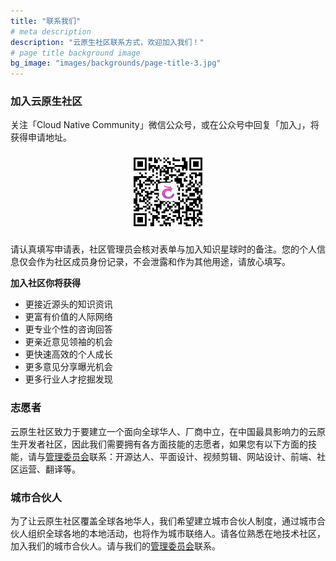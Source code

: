 ```yaml
---
title: "联系我们"
# meta description
description: "云原生社区联系方式，欢迎加入我们！"
# page title background image
bg_image: "images/backgrounds/page-title-3.jpg"
---
```


### 加入云原生社区

关注「Cloud Native Community」微信公众号，或在公众号中回复「加入」，将获得申请地址。

<p align="center">
  <img src="qrcode.jpg" tile="云原生社区微信公众号二维码" alt="云原生社区微信公众号二维码" width="128px">
</p>

请认真填写申请表，社区管理员会核对表单与加入知识星球时的备注。您的个人信息仅会作为社区成员身份记录，不会泄露和作为其他用途，请放心填写。

**加入社区你将获得**

- 更接近源头的知识资讯
- 更富有价值的人际网络
- 更专业个性的咨询回答
- 更亲近意见领袖的机会
- 更快速高效的个人成长
- 更多意见分享曝光机会
- 更多行业人才挖掘发现

### 志愿者

云原生社区致力于要建立一个面向全球华人、厂商中立，在中国最具影响力的云原生开发者社区，因此我们需要拥有各方面技能的志愿者，如果您有以下方面的技能，请与[管理委员会](/team)联系：开源达人、平面设计、视频剪辑、网站设计、前端、社区运营、翻译等。

### 城市合伙人

为了让云原生社区覆盖全球各地华人，我们希望建立城市合伙人制度，通过城市合伙人组织全球各地的本地活动，也将作为城市联络人。请各位熟悉在地技术社区，加入我们的城市合伙人。请与我们的[管理委员会](/team)联系。
